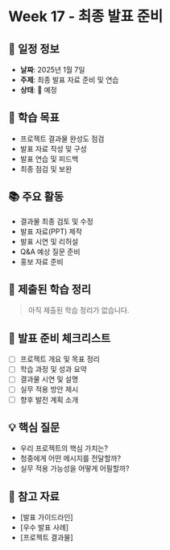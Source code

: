 # Week 17 - 최종 발표 준비

## 📅 일정 정보
- **날짜**: 2025년 1월 7일
- **주제**: 최종 발표 자료 준비 및 연습
- **상태**: 📅 예정

## 🎯 학습 목표
- 프로젝트 결과물 완성도 점검
- 발표 자료 작성 및 구성
- 발표 연습 및 피드백
- 최종 점검 및 보완

## 📚 주요 활동
- 결과물 최종 검토 및 수정
- 발표 자료(PPT) 제작
- 발표 시연 및 리허설
- Q&A 예상 질문 준비
- 홍보 자료 준비

## 📝 제출된 학습 정리
> 아직 제출된 학습 정리가 없습니다.

## 🎯 발표 준비 체크리스트
- [ ] 프로젝트 개요 및 목표 정리
- [ ] 학습 과정 및 성과 요약
- [ ] 결과물 시연 및 설명
- [ ] 실무 적용 방안 제시
- [ ] 향후 발전 계획 소개

## 💡 핵심 질문
- 우리 프로젝트의 핵심 가치는?
- 청중에게 어떤 메시지를 전달할까?
- 실무 적용 가능성을 어떻게 어필할까?

## 🔗 참고 자료
- [발표 가이드라인]
- [우수 발표 사례]
- [프로젝트 결과물]